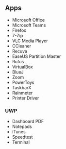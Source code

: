 ## Apps

- Microsoft Office
- Microsoft Teams
- Firefox
- 7-Zip
- VLC Media Player
- CCleaner
- Recuva
- EaseUS Partition Master
- Rufus
- VirtualBox
- BlueJ
- Zoom
- PowerToys
- TaskbarX
- Rainmeter
- Printer Driver

### UWP

- Dashboard PDF
- Notepads
- iTunes
- Speedtest
- Terminal
